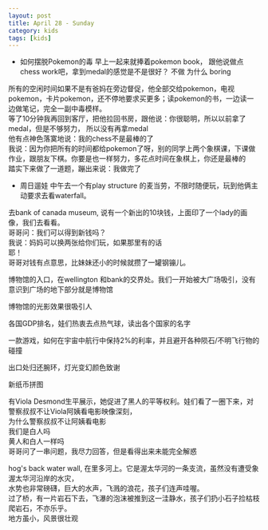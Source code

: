 ```yaml
---
layout: post
title: April 28 - Sunday 
category: kids
tags: [kids]
---
```


+ 如何摆脱Pokemon的毒
早上一起来就捧着pokemon book， 跟他说做点chess work吧，拿到medal的感觉是不是很好？
不做
为什么
boring

所有的空闲时间如果不是有爸妈在旁边督促，他全部交给pokemon，电视pokemon，卡片pokemon，还不停地要求买更多；读pokemon的书，一边读一边做笔记，完全一副中毒模样。   
等了10分钟我再回到客厅，把他拉回书房，跟他说：你很聪明，所以以前拿了medal，但是不够努力， 所以没有再拿medal  
他有点神色落寞地说：我的chess不是最棒的了   
我说：因为你把所有的时间都给pokemon了呀，别的同学上两个象棋课，下课做作业，跟朋友下棋。你要是也一样努力，多花点时间在象棋上，你还是最棒的   
踏实下来做了一道题，蹦出来说：我做完了 

+ 周日遛娃
中午去一个有play structure 的麦当劳，不限时随便玩，玩到他俩主动要求去看waterfall。  

去bank of canada museum, 说有一个新出的10块钱，上面印了一个lady的画像，我们去看看。  
哥哥问：我们可以得到新钱吗？  
我说：妈妈可以换两张给你们玩，如果那里有的话   
耶！   
哥哥对钱有点意思，比妹妹还小的时候就攒了一罐钢镚儿。  

博物馆的入口，在wellington 和bank的交界处。我们一开始被大广场吸引，没有意识到广场的地下部分就是博物馆  

博物馆的光影效果很吸引人   

各国GDP排名，娃们热衷去点热气球，读出各个国家的名字   

一款游戏，如何在宇宙中航行中保持2%的利率，并且避开各种陨石/不明飞行物的碰撞   

出口处归还腕环，灯光变幻颜色致谢  

新纸币拼图   

有Viola Desmond生平展示，她促进了黑人的平等权利。娃们看了一圈下来，对警察叔叔不让Viola阿姨看电影映像深刻，  
为什么警察叔叔不让阿姨看电影  
我们是白人吗    
黄人和白人一样吗     
哥哥问了一串问题，我尽力回答，但是看得出来未能完全解惑  

hog's back water wall, 在里多河上。它是渥太华河的一条支流，虽然没有遭受象渥太华河沿岸的水灾，   
水势也非常磅礴，巨大的水声，飞溅的浪花，孩子们连声哇喔。   
过了桥，有一片岩石下去，飞瀑的泡沫被推到这一洼静水，孩子们扔小石子捡枯枝爬岩石，不亦乐乎。   
地方虽小，风景很壮观





















































 































